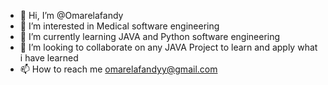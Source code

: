 - 👋 Hi, I’m @Omarelafandy
- 👀 I’m interested in Medical software engineering
- 🌱 I’m currently learning JAVA and Python software engineering
- 💞️ I’m looking to collaborate on any JAVA Project to learn and apply what i have learned
- 📫 How to reach me omarelafandyy@gmail.com

<!---
Omarelafandy/Omarelafandy is a ✨ special ✨ repository because its `README.md` (this file) appears on your GitHub profile.
You can click the Preview link to take a look at your changes.
--->
